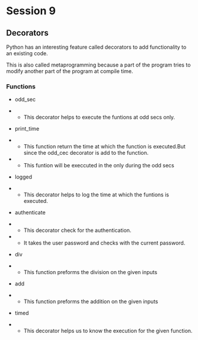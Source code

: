 # Session 9

## Decorators
Python has an interesting feature called decorators to add functionality to an existing code.

This is also called metaprogramming because a part of the program tries to modify another part of the program at compile time.


### Functions

* odd_sec
- - This decorator helps to execute the funtions at odd secs only.

* print_time
- - This function return the time at which the function is executed.But since the odd_cec decorator is add to  the function.
- - This funtion will be execcuted in the only during the odd secs

* logged
- - This decorator helps to log the time at which the funtions is executed.

* authenticate
- - This decorator check for the authentication.
- - It takes the user password and checks with the current password.

* div
- - This function preforms the division on the given inputs

* add
- - This function preforms the addition on the given inputs

* timed
- - This decorator helps us to know the execution for the given function.
